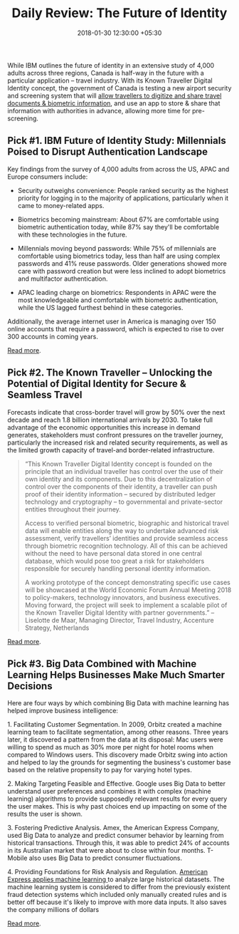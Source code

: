 ﻿---
title: 'Daily Review: The Future of Identity'
date: 2018-01-30 12:30:00 +05:30
tags:
- blockchain
- digital identity
- distributed ledger technology
- identity management
- authentication
- cybersecurity
Image: "/uploads/blockchainidentity.jpg"
Description: An average internet user in America is managing 150\+ online accounts
  that require a password, which is expected to rise to 300\+ accounts in coming years.
Person: Elena Mesropyan
category:
- Authentication & Security
- Blockchain
Markets:
- North America
- Canada
- US
- Asia
- Europe
Is Featured: true
---

While IBM outlines the future of identity in an extensive study of 4,000 adults across three regions, Canada is half-way in the future with a particular application – travel industry. With its Known Traveller Digital Identity concept, the government of Canada is testing a new airport security and screening system that will [allow travellers to digitize and share travel documents & biometric information](https://globalnews.ca/news/3991496/known-traveller-digital-identity-pilot-canada/), and use an app to store & share that information with authorities in advance, allowing more time for pre-screening.

## Pick #1. IBM Future of Identity Study: Millennials Poised to Disrupt Authentication Landscape

Key findings from the survey of 4,000 adults from across the US, APAC and Europe consumers include:

* Security outweighs convenience: People ranked security as the highest priority for logging in to the majority of applications, particularly when it came to money-related apps.

* Biometrics becoming mainstream: About 67% are comfortable using biometric authentication today, while 87% say they'll be comfortable with these technologies in the future.

* Millennials moving beyond passwords: While 75% of millennials are comfortable using biometrics today, less than half are using complex passwords and 41% reuse passwords. Older generations showed more care with password creation but were less inclined to adopt biometrics and multifactor authentication.

* APAC leading charge on biometrics: Respondents in APAC were the most knowledgeable and comfortable with biometric authentication, while the US lagged furthest behind in these categories.

Additionally, the average internet user in America is managing over 150 online accounts that require a password, which is expected to rise to over 300 accounts in coming years.

[Read more](https://www.prnewswire.com/news-releases/ibm-future-of-identity-study-millennials-poised-to-disrupt-authentication-landscape-300589262.html).

## Pick #2. The Known Traveller – Unlocking the Potential of Digital Identity for Secure & Seamless Travel

Forecasts indicate that cross-border travel will grow by 50% over the next decade and reach 1.8 billion international arrivals by 2030. To take full advantage of the economic opportunities this increase in demand generates, stakeholders must confront pressures on the traveller journey, particularly the increased risk and related security requirements, as well as the limited growth capacity of travel-and border-related infrastructure.

> “This Known Traveller Digital Identity concept is founded on the principle that an individual traveller has control over the use of their own identity and its components. Due to this decentralization of control over the components of their identity, a traveller can push proof of their identity information – secured by distributed ledger technology and cryptography – to governmental and private-sector entities throughout their journey.
>
> Access to verified personal biometric, biographic and historical travel data will enable entities along the way to undertake advanced risk assessment, verify travellers’ identities and provide seamless access through biometric recognition technology. All of this can be achieved without the need to have personal data stored in one central database, which would pose too great a risk for stakeholders responsible for securely handling personal identity information.
>
> A working prototype of the concept demonstrating specific use cases will be showcased at the World Economic Forum Annual Meeting 2018 to policy-makers, technology innovators, and business executives. Moving forward, the project will seek to implement a scalable pilot of the Known Traveller Digital Identity with partner governments.” – Liselotte de Maar, Managing Director, Travel Industry, Accenture Strategy, Netherlands

[Read more](http://www3.weforum.org/docs/WEF_The_Known_Traveller_Digital_Identity_Concept.pdf).

## Pick #3. Big Data Combined with Machine Learning Helps Businesses Make Much Smarter Decisions

Here are four ways by which combining Big Data with machine learning has helped improve business intelligence:

1\. Facilitating Customer Segmentation. In 2009, Orbitz created a machine learning team to facilitate segmentation, among other reasons. Three years later, it discovered a pattern from the data at its disposal: Mac users were willing to spend as much as 30% more per night for hotel rooms when compared to Windows users. This discovery made Orbitz swing into action and helped to lay the grounds for segmenting the business's customer base based on the relative propensity to pay for varying hotel types.

2\. Making Targeting Feasible and Effective. Google uses Big Data to better understand user preferences and combines it with complex (machine learning) algorithms to provide supposedly relevant results for every query the user makes. This is why past choices end up impacting on some of the results the user is shown.

3\. Fostering Predictive Analysis. Amex, the American Express Company, used Big Data to analyze and predict consumer behavior by learning from historical transactions. Through this, it was able to predict 24% of accounts in its Australian market that were about to close within four months. T-Mobile also uses Big Data to predict consumer fluctuations.

4\. Providing Foundations for Risk Analysis and Regulation. [American Express applies machine learning ](https://www.americanexpress.com/us/content/foreign-exchange/articles/payment-services-fraud-detection-using-AI/)to analyze large historical datasets. The machine learning system is considered to differ from the previously existent fraud detection systems which included only manually created rules and is better off because it's likely to improve with more data inputs. It also saves the company millions of dollars

[Read more](https://www.entrepreneur.com/article/303470).